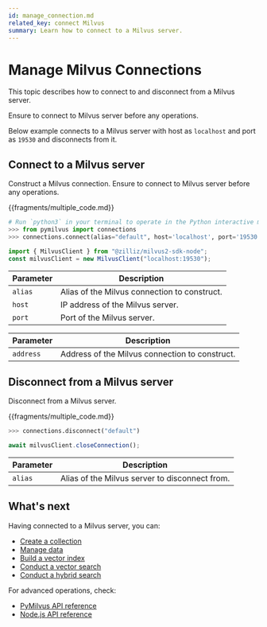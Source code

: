 ```yaml
---
id: manage_connection.md
related_key: connect Milvus
summary: Learn how to connect to a Milvus server.
---
```


# Manage Milvus Connections

This topic describes how to connect to and disconnect from a Milvus server.

<div class="alert note">
  Ensure to connect to Milvus server before any operations.
</div>

Below example connects to a Milvus server with host as `localhost` and port as `19530` and disconnects from it.


## Connect to a Milvus server

Construct a Milvus connection. Ensure to connect to Milvus server before any operations.

{{fragments/multiple_code.md}}

```python
# Run `python3` in your terminal to operate in the Python interactive mode.
>>> from pymilvus import connections
>>> connections.connect(alias="default", host='localhost', port='19530')
```

```javascript
import { MilvusClient } from "@zilliz/milvus2-sdk-node";
const milvusClient = new MilvusClient("localhost:19530");
```

<table class="params">
	<thead>
	<tr>
		<th>Parameter</th>
		<th>Description</th>
	</tr>
	</thead>
	<tbody>
	<tr>
		<td><code>alias</code></td>
		<td>Alias of the Milvus connection to construct.</td>
	</tr>
	<tr>
		<td><code>host</code></td>
		<td>IP address of the Milvus server.</td>
	</tr>
	<tr>
		<td><code>port</code></td>
		<td>Port of the Milvus server.</td>
	</tr>
	</tbody>
</table>

<table class="params">
	<thead>
	<tr>
		<th>Parameter</th>
		<th>Description</th>
	</tr>
	</thead>
	<tbody>
    <tr>
		<td><code>address</code></td>
		<td>Address of the Milvus connection to construct.</td>
	</tr>
	</tbody>
</table>

## Disconnect from a Milvus server

Disconnect from a Milvus server.

{{fragments/multiple_code.md}}

```python
>>> connections.disconnect("default")
```


```javascript
await milvusClient.closeConnection();
```

<table class="params">
	<thead>
	<tr>
		<th>Parameter</th>
		<th>Description</th>
	</tr>
	</thead>
	<tbody>
	<tr>
		<td><code>alias</code></td>
		<td>Alias of the Milvus server to disconnect from.</td>
	</tr>
	</tbody>
</table>

## What's next

Having connected to a Milvus server, you can:

- [Create a collection](manage_collection.md)
- [Manage data](manage_data.md)
- [Build a vector index](manage_index.md)
- [Conduct a vector search](search.md)
- [Conduct a hybrid search](hybridsearch.md)

For advanced operations, check:

- [PyMilvus API reference](/api-reference/pymilvus/v{{var.milvus_python_sdk_version}}/tutorial.html)
- [Node.js API reference](/api-reference/node/v{{var.milvus_node_sdk_version}}/tutorial.html)

